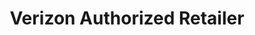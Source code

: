 ---
title: "Verizon Authorized Retailer"
url: /newport-news/verizon-authorized-retailer/
shop: Handy
---